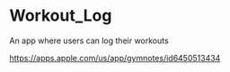 # Workout_Log
An app where users can log their workouts

https://apps.apple.com/us/app/gymnotes/id6450513434
